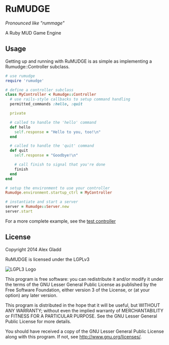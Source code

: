 # RuMUDGE

*Pronounced like "rummage"*

A Ruby MUD Game Engine

## Usage

Getting up and running with RuMUDGE is as simple as implementing a Rumudge::Controller subclass.

```ruby
# use rumudge
require 'rumudge'

# define a controller subclass
class MyController < Rumudge::Controller
  # use rails-style callbacks to setup command handling
  permitted_commands :hello, :quit

  private

  # called to handle the 'hello' command
  def hello
    self.response = "Hello to you, too!\n"
  end

  # called to handle the 'quit' command
  def quit
    self.response = "Goodbye!\n"

    # call finish to signal that you're done
    finish
  end
end

# setup the environment to use your controller
Rumudge.environment.startup_ctrl = MyController

# instantiate and start a server
server = Rumudge::Server.new
server.start
```

For a more complete example, see the [test controller](test/test_controller.rb)

## License

Copyright 2014 Alex Gladd

RuMUDGE is licensed under the LGPLv3

![LGPL3 Logo](http://www.gnu.org/graphics/lgplv3-88x31.png)

This program is free software: you can redistribute it and/or modify
it under the terms of the GNU Lesser General Public License as published by
the Free Software Foundation, either version 3 of the License, or
(at your option) any later version.

This program is distributed in the hope that it will be useful,
but WITHOUT ANY WARRANTY; without even the implied warranty of
MERCHANTABILITY or FITNESS FOR A PARTICULAR PURPOSE.  See the
GNU Lesser General Public License for more details.

You should have received a copy of the GNU Lesser General Public License
along with this program.  If not, see <http://www.gnu.org/licenses/>.
